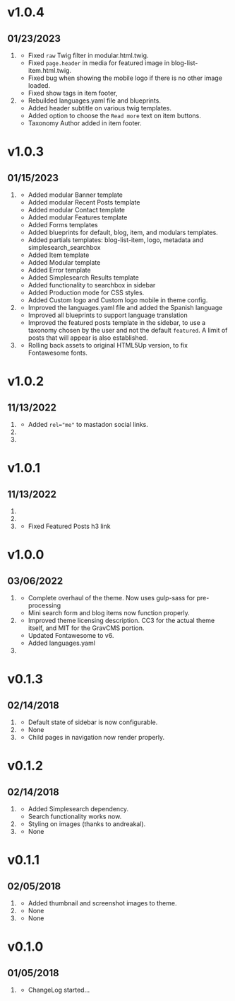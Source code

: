 # v1.0.4
## 01/23/2023

1. [](#bugfix)
    * Fixed `raw` Twig filter in modular.html.twig.
    * Fixed `page.header` in media for featured image in blog-list-item.html.twig.
    * Fixed bug when showing the mobile logo if there is no other image loaded.
    * Fixed show tags in item footer,
2. [](#improved)
    * Rebuilded languages.yaml file and blueprints.
    * Added header subtitle on various twig templates.
    * Added option to choose the `Read more` text on item buttons.
    * Taxonomy Author added in item footer.

# v1.0.3
##  01/15/2023

1. [](#new)
    * Added modular Banner template
    * Added modular Recent Posts template
    * Added modular Contact template
    * Added modular Features template
    * Added Forms templates
    * Added blueprints for default, blog, item, and modulars templates.
    * Added partials templates: blog-list-item, logo, metadata and simplesearch_searchbox
    * Added Item template
    * Added Modular template
    * Added Error template
    * Added Simplesearch Results template
    * Added functionality to searchbox in sidebar
    * Added Production mode for CSS styles.
    * Added Custom logo and Custom logo mobile in theme config.
2. [](#improved)
    * Improved the languages.yaml file and added the Spanish language
    * Improved all blueprints to support language translation
    * Improved the featured posts template in the sidebar, to use a taxonomy chosen by the user and not the default `featured`. A limit of posts that will appear is also established.
1. [](#bugfix)
    * Rolling back assets to original HTML5Up version, to fix Fontawesome fonts.
  
# v1.0.2
##  11/13/2022

1. [](#new)
    * Added `rel="me"` to mastadon social links.
2. [](#improved)
3. [](#bugfix)

# v1.0.1
##  11/13/2022

1. [](#new)
2. [](#improved)
3. [](#bugfix)
    * Fixed Featured Posts h3 link

# v1.0.0
##  03/06/2022

1. [](#new)
    * Complete overhaul of the theme. Now uses gulp-sass for pre-processing
    * Mini search form and blog items now function properly.
2. [](#improved)
    * Improved theme licensing description.  CC3 for the actual theme itself, and MIT for the GravCMS portion.
    * Updated Fontawesome to v6.
    * Added languages.yaml
3. [](#bugfix)

# v0.1.3
##  02/14/2018

1. [](#new)
    * Default state of sidebar is now configurable.
2. [](#improved)
    * None
3. [](#bugfix)
    * Child pages in navigation now render properly.

# v0.1.2
##  02/14/2018

1. [](#new)
    * Added Simplesearch dependency.
    * Search functionality works now.
2. [](#improved)
    * Styling on images (thanks to andreakal).
3. [](#bugfix)
    * None

# v0.1.1
##  02/05/2018

1. [](#new)
    * Added thumbnail and screenshot images to theme.
2. [](#improved)
    * None
3. [](#bugfix)
    * None

# v0.1.0
##  01/05/2018

1. [](#new)
    * ChangeLog started...
